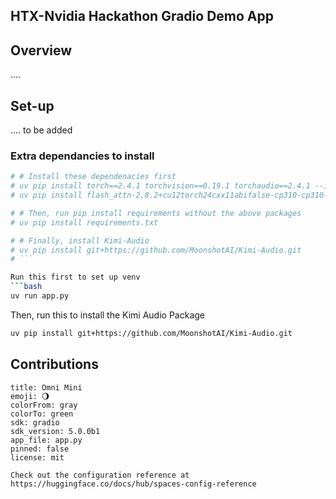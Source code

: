 ## HTX-Nvidia Hackathon Gradio Demo App

## Overview
....

## Set-up

.... to be added

### Extra dependancies to install
```bash
# # Install these dependenacies first
# uv pip install torch==2.4.1 torchvision==0.19.1 torchaudio==2.4.1 --index-url https://download.pytorch.org/whl/cu121
# uv pip install flash_attn-2.8.2+cu12torch24cxx11abifalse-cp310-cp310-manylinux2014_x86_64.manylinux_2_17_x86_64.manylinux_2_28_x86_64.whl

# # Then, run pip install requirements without the above packages
# uv pip install requirements.txt

# # Finally, install Kimi-Audio
# uv pip install git+https://github.com/MoonshotAI/Kimi-Audio.git
# ```

Run this first to set up venv
```bash
uv run app.py
```

Then, run this to install the Kimi Audio Package
```bash
uv pip install git+https://github.com/MoonshotAI/Kimi-Audio.git
```

## Contributions
```text
title: Omni Mini
emoji: 🌖
colorFrom: gray
colorTo: green
sdk: gradio
sdk_version: 5.0.0b1
app_file: app.py
pinned: false
license: mit

Check out the configuration reference at https://huggingface.co/docs/hub/spaces-config-reference
```